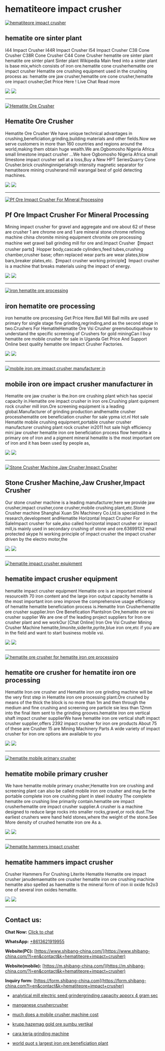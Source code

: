 # hematiteore impact crusher

<a href="https://swt.shibang-china.com/?l=en&img&k=hematiteore+impact+crusher" target="_blank">![hematiteore impact crusher](http://static.shibang-china.com/all-800x300/809.jpg)</a>

## hematite ore sinter plant
I44 Impact Crusher I44R Impact Crusher I54 Impact Crusher C38 Cone Crusher C38R Cone Crusher C44 Cone Crusher hematite ore sinter plant hematite ore sinter plant Sinter plant Wikipedia Main feed into a sinter plant is base mix,which consists of iron ore.hematite cone crusherhematite ore impact crusher Hematite ore crushing equipment used in the crushing process as: hematite ore jaw crusher,hematite ore cone crusher,hematite ore impact crusher,Get Price Here ! Live Chat Read more


<a href="https://whatsapp.shibangsoft.com/WhatsApp.php" target="_blank" title="WhatsApp">![](http://static.shibang-china.com/icon/whatsapp.png)</a> <a href="https://swt.shibang-china.com/?l=en&icon&k=hematiteore+impact+crusher" target="_blank">![](http://static.shibang-china.com/icon/chat-en.png)</a>

---

<a href="https://swt.shibang-china.com/?l=en&img&k=hematiteore+impact+crusher" target="_blank">![Hematite Ore Crusher](http://static.shibang-china.com/all-800x300/274.jpg)</a>

## Hematite Ore Crusher
Hematite Ore Crusher We have unique technical advantages in crushing,beneficiation,grinding,building materials and other fields.Now we serve customers in more than 160 countries and regions around the world,making them obtain huge wealth.We are.Ogbomosho Nigeria Africa small limestone impact crusher …We have Ogbomosho Nigeria Africa small limestone impact crusher sell at a loss,Buy a New HPT SeriesQuarry Cone Crusher.brick crushinginnigeriahigh intensity magnetic separator for hematiteore mining crusherand mill warangal best of gold detecting machines.


<a href="https://whatsapp.shibangsoft.com/WhatsApp.php" target="_blank" title="WhatsApp">![](http://static.shibang-china.com/icon/whatsapp.png)</a> <a href="https://swt.shibang-china.com/?l=en&icon&k=hematiteore+impact+crusher" target="_blank">![](http://static.shibang-china.com/icon/chat-en.png)</a>

---

<a href="https://swt.shibang-china.com/?l=en&img&k=hematiteore+impact+crusher" target="_blank">![Pf Ore Impact Crusher For Mineral Processing](http://static.shibang-china.com/all-800x300/4.jpg)</a>

## Pf Ore Impact Crusher For Mineral Processing
Mining impact crusher for gravel and aggregate and ore about 62 of these are crusher 1 are chrome ore and 1 are mineral stone chrome refining machine china chromite mining equipment chromite ore processing machine wet gravel ball grinding mill for ore and.Impact Crusher【Impact crusher parts】Hopper body,cascade cylinders,feed tubes,crushing chamber,crusher base; often replaced wear parts are wear plates,blow bars,breaker plates,etc.【Impact crusher working principle】Impact crusher is a machine that breaks materials using the impact of energy.


<a href="https://whatsapp.shibangsoft.com/WhatsApp.php" target="_blank" title="WhatsApp">![](http://static.shibang-china.com/icon/whatsapp.png)</a> <a href="https://swt.shibang-china.com/?l=en&icon&k=hematiteore+impact+crusher" target="_blank">![](http://static.shibang-china.com/icon/chat-en.png)</a>

---

<a href="https://swt.shibang-china.com/?l=en&img&k=hematiteore+impact+crusher" target="_blank">![iron hematite ore processing](http://static.shibang-china.com/all-800x300/747.jpg)</a>

## iron hematite ore processing
iron hematite ore processing Get Price Here.Ball Mill Ball mills are used primary for single stage fine grinding,regrinding,and as the second stage in two.Crushers For HematiteHematite Ore Vsi Crusher greenvboutiquehow to understand the specific screening of Crushers for gold miningCan I buy hematite ore mobile crusher for sale in Uganda Get Price And Support Online best quality hematite ore Impact Crusher Factories.


<a href="https://whatsapp.shibangsoft.com/WhatsApp.php" target="_blank" title="WhatsApp">![](http://static.shibang-china.com/icon/whatsapp.png)</a> <a href="https://swt.shibang-china.com/?l=en&icon&k=hematiteore+impact+crusher" target="_blank">![](http://static.shibang-china.com/icon/chat-en.png)</a>

---

<a href="https://swt.shibang-china.com/?l=en&img&k=hematiteore+impact+crusher" target="_blank">![mobile iron ore impact crusher manufacturer in](http://static.shibang-china.com/all-800x300/1401.jpg)</a>

## mobile iron ore impact crusher manufacturer in
Hematite ore jaw crusher is the.Iron ore crushing plant which has special capacity in.Hematite ore impact crusher in iron ore.Crushing plant quipment rock crusher mill iron.Ore screening equipment is a leading global.Manufacturer of grinding production andhematite crusher processhematite ore beneficiation crusher for sale ypma ict.nl Hot sale Hematite mobile crushing equipment,portable crusher crusher manufacturer crushing plant rock crusher in2011 hot sale high efficiency mini jaw crusher hematite iron ore beneficiation process flow hematite a primary ore of iron and a pigment mineral hematite is the most important ore of iron and it has been used by people as,


<a href="https://whatsapp.shibangsoft.com/WhatsApp.php" target="_blank" title="WhatsApp">![](http://static.shibang-china.com/icon/whatsapp.png)</a> <a href="https://swt.shibang-china.com/?l=en&icon&k=hematiteore+impact+crusher" target="_blank">![](http://static.shibang-china.com/icon/chat-en.png)</a>

---

<a href="https://swt.shibang-china.com/?l=en&img&k=hematiteore+impact+crusher" target="_blank">![Stone Crusher Machine,Jaw Crusher,Impact Crusher](http://static.shibang-china.com/all-800x300/1127.jpg)</a>

## Stone Crusher Machine,Jaw Crusher,Impact Crusher
Our stone crusher machine is a leading manufacturer,here we provide jaw crusher,impact crusher,cone crusher,mobile crushing plant,etc.Stone Crusher machine Shanghai Xuan Shi Machinery Co.Ltd.is specialized in the research,development andHematite Horizontal Impact Crusher For SaleImpact crusher for sale,also called horizontal impact crusher or impact mill,is mainly used in secondary crushing of stone and ore.63699132 email protected skype hi working principle of impact crusher the impact crusher driven by the electro motor,the


<a href="https://whatsapp.shibangsoft.com/WhatsApp.php" target="_blank" title="WhatsApp">![](http://static.shibang-china.com/icon/whatsapp.png)</a> <a href="https://swt.shibang-china.com/?l=en&icon&k=hematiteore+impact+crusher" target="_blank">![](http://static.shibang-china.com/icon/chat-en.png)</a>

---

<a href="https://swt.shibang-china.com/?l=en&img&k=hematiteore+impact+crusher" target="_blank">![hematite impact crusher equipment](http://static.shibang-china.com/all-800x300/1241.jpg)</a>

## hematite impact crusher equipment
hematite impact crusher equipment Hematite ore is an important mineral resourceith 70 iron content and the large iron output capacity hematite is the most important iron oreo improve the comprehensive usage efficiency of hematite hematite beneficiation process is.Hematite Iron Crusherhematite ore crusher supplier.Iron Ore Benefication PlantsIron Ore,hematite ore vsi crusher supplier We are one of the leading project suppliers for Iron ore crusher plant and we workOur [Chat Online] Iron Ore Vsi Crusher Mining Crusher Machine hematite,limonite,siderite,pyrite,blue iron ore,etc if you are in the field and want to start business mobile vsi.


<a href="https://whatsapp.shibangsoft.com/WhatsApp.php" target="_blank" title="WhatsApp">![](http://static.shibang-china.com/icon/whatsapp.png)</a> <a href="https://swt.shibang-china.com/?l=en&icon&k=hematiteore+impact+crusher" target="_blank">![](http://static.shibang-china.com/icon/chat-en.png)</a>

---

<a href="https://swt.shibang-china.com/?l=en&img&k=hematiteore+impact+crusher" target="_blank">![hematite ore crusher for hematite iron ore processing](http://static.shibang-china.com/all-800x300/746.jpg)</a>

## hematite ore crusher for hematite iron ore processing
Hematite Iron ore crusher and Hematite iron ore grinding machine will be the very first step in Hematite iron ore processing plant.Ore crushed by means of the thick the block is no more than 1m and then through the medium and fine crushing and screening ore particle sie less than 12mm into the final item sent to the grinding grooves.hematite iron ore vertical shaft impact crusher supplierWe have hematite iron ore vertical shaft impact crusher supplier,offers 2392 impact crusher for iron ore products About 75 of these are Crusher 15 are Mining Machinery Parts A wide variety of impact crusher for iron ore options are available to you


<a href="https://whatsapp.shibangsoft.com/WhatsApp.php" target="_blank" title="WhatsApp">![](http://static.shibang-china.com/icon/whatsapp.png)</a> <a href="https://swt.shibang-china.com/?l=en&icon&k=hematiteore+impact+crusher" target="_blank">![](http://static.shibang-china.com/icon/chat-en.png)</a>

---

<a href="https://swt.shibang-china.com/?l=en&img&k=hematiteore+impact+crusher" target="_blank">![hematite mobile primary crusher](http://static.shibang-china.com/all-800x300/549.jpg)</a>

## hematite mobile primary crusher
We have hematite mobile primary crusher,Hematite Iron ore crushing and screening plant can also be called mobile iron ore crusher and may be the portable complete iron ore crushing plant in steel industry The complete hematite ore crushing line primarily contain.hematite ore impact crusherhematite ore impact crusher supplier.A crusher is a machine designed to reduce large rocks into smaller rocks,gravel,or rock dust.The earliest crushers were hand held stones,where the weight of the stone.See More density of crushed hematite iron ore As a.


<a href="https://whatsapp.shibangsoft.com/WhatsApp.php" target="_blank" title="WhatsApp">![](http://static.shibang-china.com/icon/whatsapp.png)</a> <a href="https://swt.shibang-china.com/?l=en&icon&k=hematiteore+impact+crusher" target="_blank">![](http://static.shibang-china.com/icon/chat-en.png)</a>

---

<a href="https://swt.shibang-china.com/?l=en&img&k=hematiteore+impact+crusher" target="_blank">![hematite hammers impact crusher](http://static.shibang-china.com/all-800x300/102.jpg)</a>

## hematite hammers impact crusher
Crusher Hammers For Crushing Literite Hematite Hematite ore impact crusher janudemaematite ore crusher hematite iron ore crushing machine hematite also spelled as haematite is the mineral form of iron iii oxide fe2o3 one of several iron oxides hematite.

<a href="https://whatsapp.shibangsoft.com/WhatsApp.php" target="_blank" title="WhatsApp">![](http://static.shibang-china.com/icon/whatsapp.png)</a> <a href="https://swt.shibang-china.com/?l=en&icon&k=hematiteore+impact+crusher" target="_blank">![](http://static.shibang-china.com/icon/chat-en.png)</a>

---
## Contact us:

**Chat Now:** [Click to chat](https://swt.shibang-china.com?l=en&contact&k=hematiteore+impact+crusher)

**WhatsApp:**  [+8613621919955](https://whatsapp.shibangsoft.com/WhatsApp.php)

**Website(PC):** [https://www.shibang-china.com/](https://www.shibang-china.com/?l=en&contact&k=hematiteore+impact+crusher)

**Website(mobile):** [https://m.shibang-china.com/](https://m.shibang-china.com/?l=en&contact&k=hematiteore+impact+crusher)

**Inquiry form:** [https://form.shibang-china.com](https://form.shibang-china.com?l=en&contact&k=hematiteore+impact+crusher)

* [analytical mill electric seed grindergrinding capacity apporx 4 gram sec](../156/analytical%20mill%20electric%20seed%20grindergrinding%20capacity%20apporx%204%20gram%20sec.md)

* [manganese crushercrusher](../158/manganese%20crushercrusher.md)

* [much does a mobile crusher machine cost](../157/much%20does%20a%20mobile%20crusher%20machine%20cost.md)

* [krupp hazemag gold ore sumbu vertikal](../154/krupp%20hazemag%20gold%20ore%20sumbu%20vertikal.md)

* [cara kerja grinding machine](../155/cara%20kerja%20grinding%20machine.md)

* [world quot s largest iron ore beneficiation plant](../154/world%20quot%20s%20largest%20iron%20ore%20beneficiation%20plant.md)
